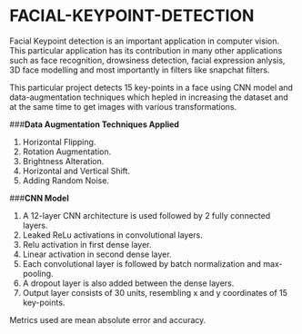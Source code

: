 # FACIAL-KEYPOINT-DETECTION
Facial Keypoint detection is an important application in computer vision. This particular application has its contribution in many other applications such as face recognition, drowsiness detection, facial expression anlysis, 3D face modelling and most importantly in filters like snapchat filters.

This particular project detects 15 key-points in a face using CNN model and data-augmentation techniques which hepled in increasing the dataset and at the same time to get images with various transformations.

###**Data Augmentation Techniques Applied**
1. Horizontal Flipping.
2. Rotation Augmentation.
3. Brightness Alteration.
4. Horizontal and Vertical Shift.
5. Adding Random Noise.

###**CNN Model**
1. A 12-layer CNN architecture is used followed by 2 fully connected layers.
2. Leaked ReLu activations in convolutional layers.
3. Relu activation in first dense layer.
4. Linear activation in second dense layer.
5. Each convolutional layer is followed by batch normalization and max-pooling.
6. A dropout layer is also added between the dense layers.
7. Output layer consists of 30 units, resembling x and y coordinates of 15 key-points.

Metrics used are mean absolute error and accuracy.

